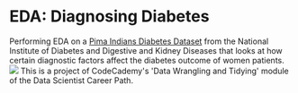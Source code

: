 # EDA: Diagnosing Diabetes
Performing EDA on a [Pima Indians Diabetes Dataset](https://www.kaggle.com/uciml/pima-indians-diabetes-database) from the National Institute of Diabetes and Digestive and Kidney Diseases that looks at how certain diagnostic factors affect the diabetes outcome of women patients.
![](https://cdn.pixabay.com/photo/2018/03/20/08/24/hand-3242519_1280.jpg)
This is a project of CodeCademy's 'Data Wrangling and Tidying' module of the Data Scientist Career Path. 
